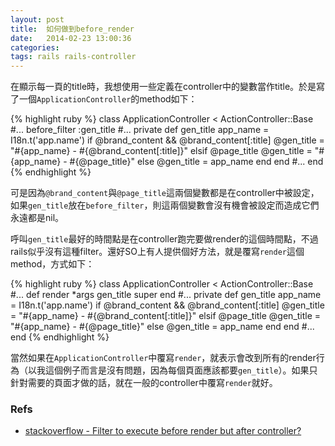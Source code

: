 ```yaml
---
layout: post
title:  如何做到before_render
date:   2014-02-23 13:00:36
categories:
tags: rails rails-controller
---
```


在顯示每一頁的title時，我想使用一些定義在controller中的變數當作title。於是寫了一個`ApplicationController`的method如下：

{% highlight ruby %}
class ApplicationController < ActionController::Base
  #...
  before_filter :gen_title
  #...
  private
  def gen_title
    app_name = I18n.t('app.name')
    if @brand_content && @brand_content[:title]
      @gen_title = "#{app_name} - #{@brand_content[:title]}"
    elsif @page_title
      @gen_title = "#{app_name} - #{@page_title}"
    else
      @gen_title = app_name
    end
  end
  #...
end
{% endhighlight %}

可是因為`@brand_content`與`@page_title`這兩個變數都是在controller中被設定，如果`gen_title`放在`before_filter`，則這兩個變數會沒有機會被設定而造成它們永遠都是nil。

呼叫`gen_title`最好的時間點是在controller跑完要做render的這個時間點，不過rails似乎沒有這種filter。還好SO上有人提供個好方法，就是覆寫`render`這個method，方式如下：

{% highlight ruby %}
class ApplicationController < ActionController::Base
  #...
  def render *args
    gen_title
    super
  end
  #...
  private
  def gen_title
    app_name = I18n.t('app.name')
    if @brand_content && @brand_content[:title]
      @gen_title = "#{app_name} - #{@brand_content[:title]}"
    elsif @page_title
      @gen_title = "#{app_name} - #{@page_title}"
    else
      @gen_title = app_name
    end
  end
  #...
end
{% endhighlight %}

當然如果在`ApplicationController`中覆寫`render`，就表示會改到所有的render行為（以我這個例子而言是沒有問題，因為每個頁面應該都要`gen_title`）。如果只針對需要的頁面才做的話，就在一般的controller中覆寫`render`就好。

### Refs

* [stackoverflow - Filter to execute before render but after controller?][ref]

[ref]: http://stackoverflow.com/questions/9281224/filter-to-execute-before-render-but-after-controller

